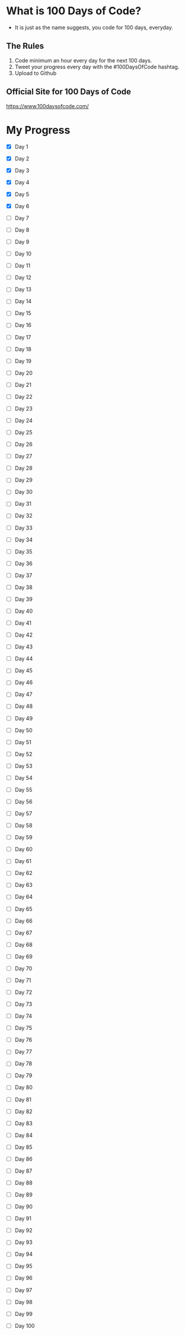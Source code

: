 What is 100 Days of Code?
=========================================================================
- It is just as the name suggests, you code for 100 days, everyday.
 
The Rules
-----------------------------------------------------------------------
1. Code minimum an hour every day for the next 100 days.
2. Tweet your progress every day with the #100DaysOfCode hashtag.
3. Upload to Github

Official Site for 100 Days of Code
------------------------------------------------------------------------
https://www.100daysofcode.com/

My Progress
========================================================================
- [x] Day 1 
- [x] Day 2 
- [x] Day 3 
- [x] Day 4 
- [x] Day 5 
- [x] Day 6 
- [ ] Day 7
- [ ] Day 8 
- [ ] Day 9
- [ ] Day 10
- [ ] Day 11
- [ ] Day 12
- [ ] Day 13
- [ ] Day 14
- [ ] Day 15
- [ ] Day 16
- [ ] Day 17
- [ ] Day 18
- [ ] Day 19
- [ ] Day 20
- [ ] Day 21
- [ ] Day 22
- [ ] Day 23
- [ ] Day 24
- [ ] Day 25
- [ ] Day 26
- [ ] Day 27
- [ ] Day 28
- [ ] Day 29
- [ ] Day 30
- [ ] Day 31
- [ ] Day 32
- [ ] Day 33
- [ ] Day 34
- [ ] Day 35
- [ ] Day 36
- [ ] Day 37
- [ ] Day 38
- [ ] Day 39
- [ ] Day 40
- [ ] Day 41
- [ ] Day 42
- [ ] Day 43
- [ ] Day 44
- [ ] Day 45
- [ ] Day 46
- [ ] Day 47
- [ ] Day 48
- [ ] Day 49
- [ ] Day 50
- [ ] Day 51
- [ ] Day 52
- [ ] Day 53
- [ ] Day 54
- [ ] Day 55
- [ ] Day 56
- [ ] Day 57
- [ ] Day 58
- [ ] Day 59
- [ ] Day 60
- [ ] Day 61
- [ ] Day 62
- [ ] Day 63
- [ ] Day 64
- [ ] Day 65
- [ ] Day 66
- [ ] Day 67
- [ ] Day 68
- [ ] Day 69
- [ ] Day 70
- [ ] Day 71
- [ ] Day 72
- [ ] Day 73
- [ ] Day 74
- [ ] Day 75
- [ ] Day 76
- [ ] Day 77
- [ ] Day 78
- [ ] Day 79
- [ ] Day 80
- [ ] Day 81
- [ ] Day 82
- [ ] Day 83
- [ ] Day 84
- [ ] Day 85
- [ ] Day 86
- [ ] Day 87
- [ ] Day 88
- [ ] Day 89
- [ ] Day 90
- [ ] Day 91
- [ ] Day 92
- [ ] Day 93
- [ ] Day 94
- [ ] Day 95
- [ ] Day 96
- [ ] Day 97
- [ ] Day 98
- [ ] Day 99
- [ ] Day 100

